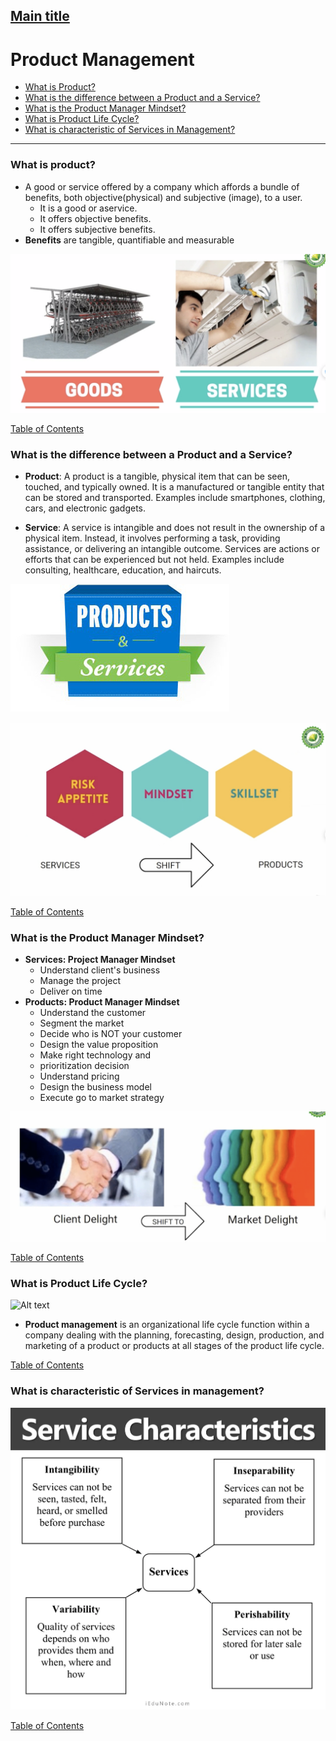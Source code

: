 ## [Main title](/README.md)



# Product Management 
+ [What is Product?](#what-is-product)
+ [What is the difference between a Product and a Service?](#what-is-the-difference-between-a-product-and-a-service)
+ [What is the Product Manager Mindset?](#what-is-the-product-manager-mindset)
+ [What is Product Life Cycle?](#what-is-product-life-cycle)
+ [What is characteristic of Services in Management?](#what-is-characteristic-of-services-in-management)

---
### What is product?
- A good or service offered by a company which affords a bundle of benefits, both objective(physical) and subjective (image), to a user.
    + It is a good or aservice.
    + It offers objective benefits.
    + It offers subjective benefits.
- **Benefits** are tangible, quantifiable and measurable

![Alt text](images/What%20is%20product.png)


[Table of Contents](#product-management)


### What is the difference between a Product and a Service?

- **Product**: A product is a tangible, physical item that can be seen, touched, and typically owned. It is a manufactured or tangible entity that can be stored and transported. Examples include smartphones, clothing, cars, and electronic gadgets.

- **Service**: A service is intangible and does not result in the ownership of a physical item. Instead, it involves performing a task, providing assistance, or delivering an intangible outcome. Services are actions or efforts that can be experienced but not held. Examples include consulting, healthcare, education, and haircuts.


![Alt text](.//images/What%20is%20the%20difference%20between%20a%20Product%20and%20a%20Service.png)


![Alt text](images/move%20from%20service%20to%20products.png)

[Table of Contents](#product-management)


### What is the Product Manager Mindset?

- **Services: Project Manager Mindset**
    - Understand client's business
    - Manage the project
    - Deliver on time
- **Products: Product Manager Mindset**
    - Understand the customer
    - Segment the market
    - Decide who is NOT your customer
    - Design the value proposition
    - Make right technology and
    - prioritization decision
    - Understand pricing
    - Design the business model
    - Execute go to market strategy

![Alt text](images/What%20is%20the%20Product%20Manager%20Mindset.png)

[Table of Contents](#product-management)


### What is Product Life Cycle? 

![Alt text](./product%20life%20cycle.png)

- **Product management** is an organizational life cycle function within a company dealing with the planning, forecasting, design, production, and marketing of a product or products at all stages of the product life cycle.


[Table of Contents](#product-management)

### What is characteristic of Services in management? 

![Alt text](.//images/characteristic%20of%20Services%20in%20management.png)

[Table of Contents](#product-management)
